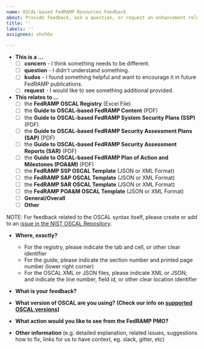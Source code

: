```yaml
---
name: OSCAL-based FedRAMP Resources Feedback
about: Provide feedback, ask a question, or request an enhancement related to any of the OSCAL-based FedRAMP resources published for public comment
title: ''
labels: ''
assignees: ohsh6o

---
```


* **This is a ...**
  - [ ] **concern** - I think something needs to be different.
  - [ ] **question** - I didn't understand something.
  - [ ] **kudos** - I found something helpful and want to encourage it in future FedRAMP publications.
  - [ ] **request** - I would like to see something additional provided.

* **This relates to ...**
  - [ ] the **FedRAMP OSCAL Registry** (Excel File)
  - [ ] the **Guide to OSCAL-based FedRAMP Content** (PDF)
  - [ ] the **Guide to OSCAL-based FedRAMP System Security Plans (SSP)** (PDF)
  - [ ] the **Guide to OSCAL-based FedRAMP Security Assessment Plans (SAP)** (PDF)
  - [ ] the **Guide to OSCAL-based FedRAMP Security Assessment Reports (SAR)** (PDF)
  - [ ] the **Guide to OSCAL-based FedRAMP Plan of Action and Milestones (POA&M)** (PDF)
  - [ ] the **FedRAMP SSP OSCAL Template** (JSON or XML Format)
  - [ ] the **FedRAMP SAP OSCAL Template** (JSON or XML Format)
  - [ ] the **FedRAMP SAR OSCAL Template** (JSON or XML Format)
  - [ ] the **FedRAMP POA&M OSCAL Template** (JSON or XML Format)
  - [ ] **General/Overall**
  - [ ] **Other**

NOTE: For feedback related to the OSCAL syntax itself, please create or add to an [issue in the NIST OSCAL Repository](https://github.com/usnistgov/OSCAL/issues).

* **Where, exactly?**
  - For the registry, please indicate the tab and cell, or other clear identifier
  - For the guide, please indicate the section number and printed page number (lower right corner)
  - For the OSCAL XML or JSON files, please indicate XML or JSON; and indicate the line number, field id, or other clear location identifier



* **What is your feedback?**


* **What version of OSCAL are you using? (Check our info on [supported OSCAL versions](https://github.com/GSA/fedramp-automation/blob/master/README.md#support-and-oscal-deprecation-strategy))**


* **What action would you like to see from the FedRAMP PMO?**



* **Other information** (e.g. detailed explanation, related issues, suggestions how to fix, links for us to have context, eg. slack, gitter, etc)
